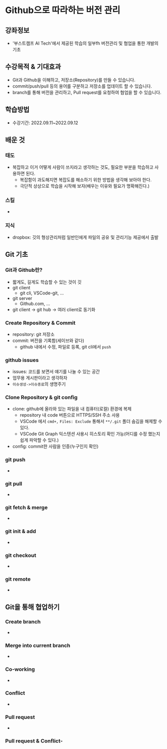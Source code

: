 # Github으로 따라하는 버전 관리
## 강좌정보
-  '부스트캠프 AI Tech'에서 제공된 학습의 일부fh 버전관리 및 협업을 통한 개발의 기초

## 수강목적 & 기대효과
- Git과 Github을 이해하고, 저장소(Repository)를 만들 수 있습니다.
- commit/push/pull 등의 용어를 구분하고 저장소를 업데이트 할 수 있습니다.
- branch를 통해 버전을 관리하고, Pull request를 요청하여 협업을 할 수 있습니다.

## 학습방법
- 수강기간: 2022.09.11~2022.09.12

## 배운 것
### 태도
- 복잡하고 이거 어떻게 사람이 쓰지라고 생각하는 것도, 필요한 부분을 학습하고 사용하면 된다.
    - 복잡함이 과도해지면 복잡도를 해소하기 위한 방법을 생각해 보아야 한다.
    - 극단적 상상으로 학습을 시작해 보자(배우는 이유와 필요가 명확해진다.)
### 스킬
- 
### 지식
- dropbox: 깃의 형상관리처럼 일반인에게 파일의 공유 및 관리기능 제공에서 출발

## Git 기초
### Git과 Github란?
- 짧게도, 길게도 학습할 수 있는 것이 깃
- git client
    - git cli, VSCode-git, ...
- git server
    - Github.com, ...
- git client -> git hub -> 여러 client로 동기화
### Create Repository & Commit
- repository: git 저장소
- commit: 버전을 기록함(세이브와 같다)
    - github 내에서 수정, 파일로 등록, git cli에서 `push`
### github issues
- issues: 코드를 보면서 얘기를 나눌 수 있는 공간
- 업무용 게시판이라고 생각하자
- `이슈생성->이슈종료`의 생명주기
### Clone Repository & git config
- clone: github에 올라와 있는 파일을 내 컴퓨터(로컬) 환경에 복제
    - repository 내 code 버튼으로 HTTPS/SSH 주소 사용
    - VSCode 에서 `cmd+,` `Files: Exclude` 통해서 `**/.git` 폴더 숨김을 해제할 수 있다.
    - VSCode Git Graph 익스텐션 사용시 히스토리 확인 가능(어디를 수정 했는지 쉽게 파악할 수 있다.)
- config: commit한 사람을 인증(누구인지 확인)
### git push
- 
### git pull
- 
### git fetch & merge
- 
### git init & add
- 
### git checkout
- 
### git remote
- 

## Git을 통해 협업하기
### Create branch
- 
### Merge into current branch
- 
### Co-working
- 
### Conflict
- 
### Pull request
- 
### Pull request & Conflict- 